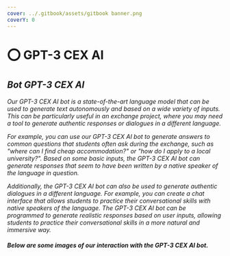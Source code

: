 ```yaml
---
cover: ../.gitbook/assets/gitbook banner.png
coverY: 0
---
```


# ⭕ GPT-3 CEX AI

## _Bot GPT-3  CEX AI_

_Our GPT-3 CEX AI bot is a state-of-the-art language model that can be used to generate text autonomously and based on a wide variety of inputs. This can be particularly useful in an exchange project, where you may need a tool to generate authentic responses or dialogues in a different language._

_For example, you can use our GPT-3 CEX AI bot to generate answers to common questions that students often ask during the exchange, such as "where can I find cheap accommodation?" or "how do I apply to a local university?". Based on some basic inputs, the GPT-3 CEX AI bot can generate responses that seem to have been written by a native speaker of the language in question._

_Additionally, the GPT-3 CEX AI bot can also be used to generate authentic dialogues in a different language. For example, you can create a chat interface that allows students to practice their conversational skills with native speakers of the language. The GPT-3 CEX AI bot can be programmed to generate realistic responses based on user inputs, allowing students to practice their conversational skills in a more natural and immersive way._

#### _Below are some images of our interaction with the GPT-3 CEX AI bot._

